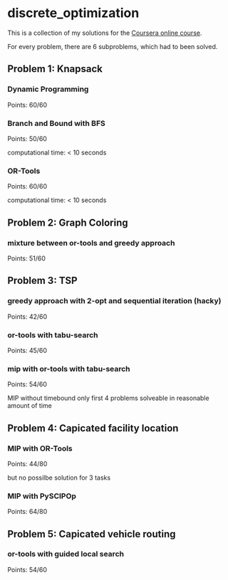# discrete_optimization

This is a collection of my solutions for the [Coursera online course](https://www.coursera.org/learn/discrete-optimization/home/welcome).

For every problem, there are 6 subproblems, which had to been solved.

## Problem 1: Knapsack

### Dynamic Programming

Points: 60/60

### Branch and Bound with BFS

Points: 50/60

computational time: < 10 seconds


### OR-Tools

Points: 60/60

computational time: < 10 seconds

## Problem 2: Graph Coloring

### mixture between or-tools and greedy approach

Points: 51/60


## Problem 3: TSP

### greedy approach with 2-opt and sequential iteration (hacky)

Points: 42/60

### or-tools with tabu-search

Points: 45/60

### mip with or-tools with tabu-search

Points: 54/60

MIP without timebound only first 4 problems solveable in reasonable amount of time

## Problem 4: Capicated facility location

### MIP with OR-Tools

Points: 44/80

but no possilbe solution for 3 tasks

### MIP with PySCIPOp

Points: 64/80


## Problem 5: Capicated vehicle routing

### or-tools with guided local search

Points: 54/60
